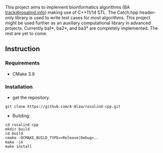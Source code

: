 This project aims to implement bioinformatics algorithms (BA track@rosalind.info) making use of C++11/14 STL. The Catch.hpp header-only library is used to write test cases for most algorithms. This project might be used further as an auxillary computational library in advanced projects.
Currently ba1*, ba2*, and ba3* are completely implemented. The rest are yet to come.

## Instruction 
### Requirements 
* CMake 3.9  

### Installation
* get the repository.
```
git clone https://github.com/A-Alaa/rosalind-cpp.git
```
* Building:
```
cd rosalind-cpp
mkdir build
cd build
cmake -DCMAKE_BUILD_TYPE=<Release|Debug>..
make -j4
make install
```

